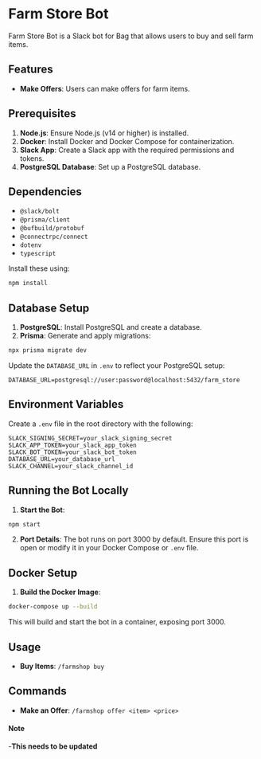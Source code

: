 # Farm Store Bot

Farm Store Bot is a Slack bot for Bag that allows users to buy and sell farm items.

## Features

- **Make Offers**: Users can make offers for farm items.

## Prerequisites

1. **Node.js**: Ensure Node.js (v14 or higher) is installed.
2. **Docker**: Install Docker and Docker Compose for containerization.
3. **Slack App**: Create a Slack app with the required permissions and tokens.
4. **PostgreSQL Database**: Set up a PostgreSQL database.

## Dependencies

- `@slack/bolt`
- `@prisma/client`
- `@bufbuild/protobuf`
- `@connectrpc/connect`
- `dotenv`
- `typescript`

Install these using:

```bash
npm install
```

## Database Setup

1. **PostgreSQL**: Install PostgreSQL and create a database.
2. **Prisma**: Generate and apply migrations:

```bash
npx prisma migrate dev
```

Update the `DATABASE_URL` in `.env` to reflect your PostgreSQL setup:

```env
DATABASE_URL=postgresql://user:password@localhost:5432/farm_store
```

## Environment Variables

Create a `.env` file in the root directory with the following:

```env
SLACK_SIGNING_SECRET=your_slack_signing_secret
SLACK_APP_TOKEN=your_slack_app_token
SLACK_BOT_TOKEN=your_slack_bot_token
DATABASE_URL=your_database_url
SLACK_CHANNEL=your_slack_channel_id
```

## Running the Bot Locally

1. **Start the Bot**:

```bash
npm start
```

2. **Port Details**: The bot runs on port 3000 by default. Ensure this port is open or modify it in your Docker Compose or `.env` file.

## Docker Setup

1. **Build the Docker Image**:

```bash
docker-compose up --build
```

This will build and start the bot in a container, exposing port 3000.

## Usage

- **Buy Items**: `/farmshop buy`

## Commands

- **Make an Offer**: `/farmshop offer <item> <price>`

#### Note

-**This needs to be updated**


